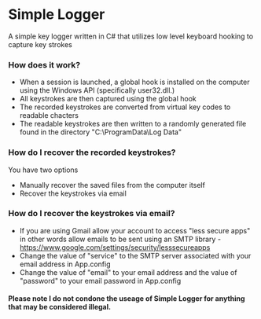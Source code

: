 # Simple Logger
A simple key logger written in C# that utilizes low level keyboard hooking to capture key strokes

### How does it work?
* When a session is launched, a global hook is installed on the computer using the Windows API (specifically user32.dll.) 
* All keystrokes are then captured using the global hook
* The recorded keystrokes are converted from virtual key codes to readable chacters
* The readable keystrokes are then written to a randomly generated file found in the directory "C:\ProgramData\Log Data" 

### How do I recover the recorded keystrokes?
You have two options
* Manually recover the saved files from the computer itself 
* Recover the keystrokes via email

### How do I recover the keystrokes via email?
* If you are using Gmail allow your account to access "less secure apps" in other words allow emails to be sent using an SMTP library - https://www.google.com/settings/security/lesssecureapps
* Change the value of "service" to the SMTP server associated with your email address in App.config
* Change the value of "email" to your email address and the value of "password" to your email password in App.config

#### Please note I do not condone the useage of Simple Logger for anything that may be considered illegal.
